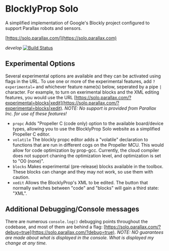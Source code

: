 # BlocklyProp Solo

A simplified implementation of Google's Blockly project configured to support
Parallax robots and sensors.

[https://solo.parallax.com/](https://solo.parallax.com)

*develop* [![Build Status](https://travis-ci.org/parallaxinc/solo.svg?branch=develop)](https://travis-ci.org/parallaxinc/solo)

## Experimental Options
Several experimental options are available and they can be activated using flags in the URL.  To use one or more of the experimental features, add `?experimental=` and whichever feature name(s) below, seperated by a pipe `|` character.  For example, to turn on exerimental blocks and the XML editing features, you would use the URL [https://solo.parallax.com/?experimental=blocks|xedit](https://solo.parallax.com/?experimental=blocks|xedit).
*NOTE: No support is provided from Parallax Inc. for use of these features!*
- `propc` Adds "Propeller C (code only) option to the available board/device types, allowing you to use the BlocklyProp Solo website as a simplified Propeller C editor.
- `volatile` The blockly propc editor adds a "volatile" declaration to functions that are run in different cogs on the Propeller MCU.  This would allow for code optimization by prop-gcc.  Currently, the cloud compiler does not support chaning the optimization level, and optimization is set to "O0 (none)".
- `blocks` Makes experimental (pre-release) blocks available in the toolbox.  These blocks can change and they may not work, so use them with caution.
- `xedit` Allows the BlocklyProp's XML to be edited.  The button that normally switches between "code" and "blocks" will gain a third state: "XML".

## Additional Debugging/Console messages
There are numerous `console.log()` debugging points throughout the codebase, and most of them are behind a flag: [https://solo.parallax.com/?debug=true](https://solo.parallax.com/?debug=true).
*NOTE: NO guarantees are made about what is displayed in the console.  What is displayed my change at any time.*


